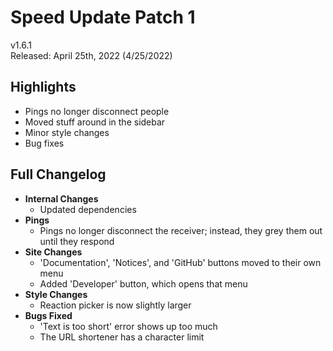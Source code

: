 # Speed Update Patch 1

v1.6.1  
Released: April 25th, 2022 (4/25/2022)

## Highlights

- Pings no longer disconnect people
- Moved stuff around in the sidebar
- Minor style changes
- Bug fixes

## Full Changelog

- **Internal Changes**
  - Updated dependencies
- **Pings**
  - Pings no longer disconnect the receiver; instead, they grey them out until they respond
- **Site Changes**
  - 'Documentation', 'Notices', and 'GitHub' buttons moved to their own menu
  - Added 'Developer' button, which opens that menu
- **Style Changes**
  - Reaction picker is now slightly larger
- **Bugs Fixed**
  - 'Text is too short' error shows up too much
  - The URL shortener has a character limit
